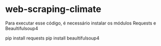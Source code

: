 # web-scraping-climate

Para executar esse código, é necessário instalar os módulos Requests e Beaultifulsoup4

pip install requests
pip install beaultifulsoup4
